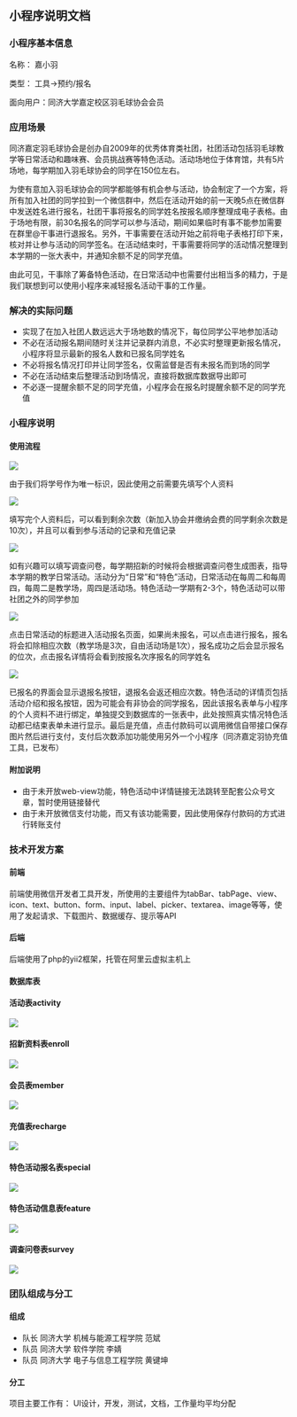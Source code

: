 ## 小程序说明文档

### 小程序基本信息

名称： 嘉小羽

类型： 工具->预约/报名

 面向用户：同济大学嘉定校区羽毛球协会会员

### 应用场景

同济嘉定羽毛球协会是创办自2009年的优秀体育类社团，社团活动包括羽毛球教学等日常活动和趣味赛、会员挑战赛等特色活动。活动场地位于体育馆，共有5片场地，每学期加入羽毛球协会的同学在150位左右。

为使有意加入羽毛球协会的同学都能够有机会参与活动，协会制定了一个方案，将所有加入社团的同学拉到一个微信群中，然后在活动开始的前一天晚5点在微信群中发送姓名进行报名，社团干事将报名的同学姓名按报名顺序整理成电子表格。由于场地有限，前30名报名的同学可以参与活动，期间如果临时有事不能参加需要在群里@干事进行退报名。另外，干事需要在活动开始之前将电子表格打印下来，核对并让参与活动的同学签名。在活动结束时，干事需要将同学的活动情况整理到本学期的一张大表中，并通知余额不足的同学充值。

由此可见，干事除了筹备特色活动，在日常活动中也需要付出相当多的精力，于是我们联想到可以使用小程序来减轻报名活动干事的工作量。

### 解决的实际问题

- 实现了在加入社团人数远远大于场地数的情况下，每位同学公平地参加活动
- 不必在活动报名期间随时关注并记录群内消息，不必实时整理更新报名情况，小程序将显示最新的报名人数和已报名同学姓名
- 不必将报名情况打印并让同学签名，仅需监督是否有未报名而到场的同学
- 不必在活动结束后整理活动到场情况，直接将数据库数据导出即可
- 不必逐一提醒余额不足的同学充值，小程序会在报名时提醒余额不足的同学充值

### 小程序说明

#### 使用流程

![](https://cl.ly/0y3U2D2j151m/download/series0.jpg)

由于我们将学号作为唯一标识，因此使用之前需要先填写个人资料

![](https://cl.ly/2o2Q010c0O03/download/series1.jpg)

填写完个人资料后，可以看到剩余次数（新加入协会并缴纳会费的同学剩余次数是10次），并且可以看到参与活动的记录和充值记录

![](https://cl.ly/3L2R1p1x1N0y/download/series2.jpg)

如有兴趣可以填写调查问卷，每学期招新的时候将会根据调查问卷生成图表，指导本学期的教学日常活动。活动分为“日常”和“特色”活动，日常活动在每周二和每周四，每周二是教学场，周四是活动场。特色活动一学期有2-3个，特色活动可以带社团之外的同学参加

![](https://cl.ly/1O3U180w1040/download/series3.jpg)

点击日常活动的标题进入活动报名页面，如果尚未报名，可以点击进行报名，报名将会扣除相应次数（教学场是3次，自由活动场是1次），报名成功之后会显示报名的位次，点击报名详情将会看到按报名次序报名的同学姓名

![](https://cl.ly/2X0J2n0d3v3x/download/series4.jpg)

已报名的界面会显示退报名按钮，退报名会返还相应次数。特色活动的详情页包括活动介绍和报名按钮，因为可能会有非协会的同学报名，因此该报名表单与小程序的个人资料不进行绑定，单独提交到数据库的一张表中，此处按照真实情况特色活动都已结束表单未进行显示。最后是充值，点击付款码可以调用微信自带接口保存图片然后进行支付，支付后次数添加功能使用另外一个小程序（同济嘉定羽协充值工具，已发布）

#### 附加说明

- 由于未开放web-view功能，特色活动中详情链接无法跳转至配套公众号文章，暂时使用链接替代
- 由于未开放微信支付功能，而又有该功能需要，因此使用保存付款码的方式进行转账支付

### 技术开发方案

#### 前端

前端使用微信开发者工具开发，所使用的主要组件为tabBar、tabPage、view、icon、text、button、form、input、label、picker、textarea、image等等，使用了发起请求、下载图片、数据缓存、提示等API

#### 后端

后端使用了php的yii2框架，托管在阿里云虚拟主机上

#### 数据库表

#### 活动表activity

![](https://cl.ly/3b0c0l463Z17/download/Image%202018-06-05%20at%2000.53.49.png)

#### 招新资料表enroll

![](https://cl.ly/2e1Y2J223d1F/download/Image%202018-06-05%20at%2000.57.19.png)

#### 会员表member

![](https://cl.ly/2z3l160X0Z3c/download/Image%202018-06-05%20at%2000.58.45.png)

#### 充值表recharge

![](https://cl.ly/3a2j1p3o0N2i/download/Image%202018-06-05%20at%2001.00.54.png)

#### 特色活动报名表special

![](https://cl.ly/2J3G0p2C0o2L/download/Image%202018-06-05%20at%2001.02.30.png)

#### 特色活动信息表feature

![](https://cl.ly/3O1C1I1E2p3K/download/Image%202018-06-05%20at%2001.03.30.png)

#### 调查问卷表survey

![](https://cl.ly/1J3e2B2u0D0n/download/Image%202018-06-05%20at%2001.04.23.png)

### 团队组成与分工

#### 组成

- 队长 同济大学 机械与能源工程学院 范斌
- 队员 同济大学 软件学院 李婧
- 队员 同济大学 电子与信息工程学院 黄键坤

#### 分工

项目主要工作有： UI设计，开发，测试，文档，工作量均平均分配
